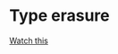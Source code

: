 Type erasure
============

[Watch this]

  [Watch this]: https://www.youtube.com/watch?v=qn6OqefuH08&list=PLHTh1InhhwT6c2JNtUiJkaH8YRqzhU7Ag
